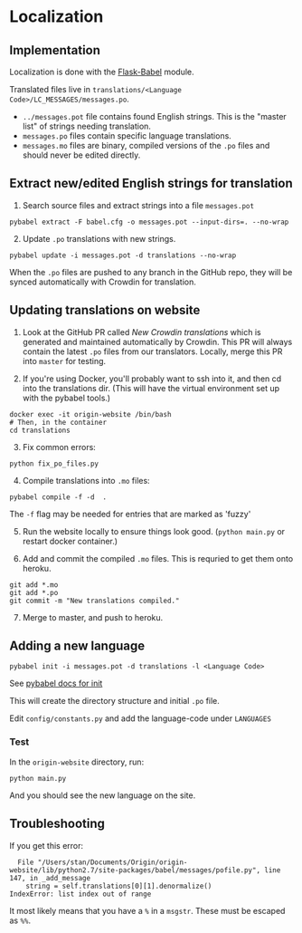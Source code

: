 # Localization

## Implementation

Localization is done with the [Flask-Babel](https://pythonhosted.org/Flask-Babel/) module.

Translated files live in `translations/<Language Code>/LC_MESSAGES/messages.po`.

- `../messages.pot` file contains found English strings. This is the "master list" of strings needing translation.
- `messages.po` files contain specific language translations.
- `messages.mo` files are binary, compiled versions of the `.po` files and should never be edited directly.

## Extract new/edited English strings for translation

1. Search source files and extract strings into a file `messages.pot`

```
pybabel extract -F babel.cfg -o messages.pot --input-dirs=. --no-wrap
```

2. Update `.po` translations with new strings.

```
pybabel update -i messages.pot -d translations --no-wrap
```

When the `.po` files are pushed to any branch in the GitHub repo, they will be synced automatically with Crowdin for translation.

## Updating translations on website

1. Look at the GitHub PR called _New Crowdin translations_ which is generated and maintained automatically by Crowdin. This PR will always contain the latest `.po` files from our translators. Locally, merge this PR into `master` for testing.

2. If you're using Docker, you'll probably want to ssh into it, and then cd into the translations dir. (This will have the virtual environment set up with the pybabel tools.)

```
docker exec -it origin-website /bin/bash
# Then, in the container
cd translations
```

3. Fix common errors:

```
python fix_po_files.py
```

4. Compile translations into `.mo` files:

```
pybabel compile -f -d  .
```
The `-f` flag may be needed for entries that are marked as 'fuzzy'

5. Run the website locally to ensure things look good. (`python main.py` or restart docker container.)

6. Add and commit the  compiled `.mo` files. This is requried to get them onto heroku.

```
git add *.mo
git add *.po
git commit -m "New translations compiled."
```

7. Merge to master, and push to heroku.

## Adding a new language

```
pybabel init -i messages.pot -d translations -l <Language Code>
```
See [pybabel docs for init](http://babel.pocoo.org/en/latest/cmdline.html#init)

This will create the directory structure and initial `.po` file.

Edit `config/constants.py` and add the language-code under `LANGUAGES`

### Test

In the `origin-website` directory, run:
```
python main.py
```
And you should see the new language on the site.

## Troubleshooting

If you get this error:
```
  File "/Users/stan/Documents/Origin/origin-website/lib/python2.7/site-packages/babel/messages/pofile.py", line 147, in _add_message
    string = self.translations[0][1].denormalize()
IndexError: list index out of range
```
It most likely means that you have a `%` in a `msgstr`. These must be escaped as `%%`.
